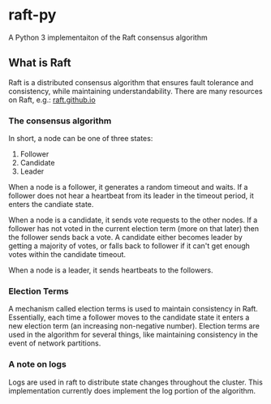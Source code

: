 # raft-py

A Python 3 implementaiton of the Raft consensus algorithm


## What is Raft
Raft is a distributed consensus algorithm that ensures fault tolerance
and consistency, while maintaining understandability. There are many
resources on Raft, e.g.: [raft.github.io](https://raft.github.io/)

### The consensus algorithm
In short, a node can be one of three states:
1. Follower
2. Candidate
3. Leader

When a node is a follower, it generates a random timeout and waits.
If a follower does not hear a heartbeat from its leader in the timeout
period, it enters the candiate state.

When a node is a candidate, it sends vote requests to the other nodes.
If a follower has not voted in the current election term (more on that
later) then the follower sends back a vote. A candidate either becomes
leader by getting a majority of votes, or falls back to follower
if it can't get enough votes within the candidate timeout.

When a node is a leader, it sends heartbeats to the followers.

### Election Terms
A mechanism called election terms is used to maintain consistency
in Raft. Essentially, each time a follower moves to the candidate
state it enters a new election term (an increasing non-negative number).
Election terms are used in the algorithm for several things, like
maintaining consistency in the event of network partitions.

### A note on logs
Logs are used in raft to distribute state changes throughout the cluster.
This implementation currently does implement the log portion of the algorithm.
